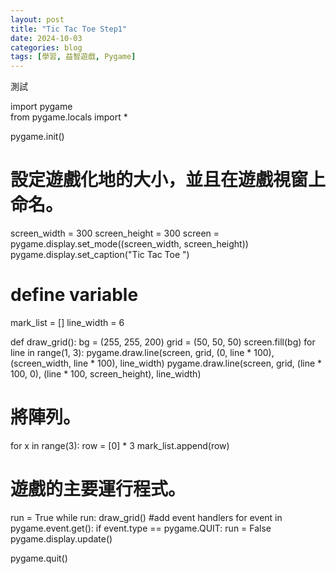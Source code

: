 ```yaml
---
layout: post
title: "Tic Tac Toe Step1"
date: 2024-10-03
categories: blog
tags: [學習, 益智遊戲, Pygame]
---
```

測試


import pygame  
from pygame.locals import *  

pygame.init()

# 設定遊戲化地的大小，並且在遊戲視窗上命名。
screen_width = 300
screen_height = 300
screen = pygame.display.set_mode((screen_width, screen_height))
pygame.display.set_caption("Tic Tac Toe ")

# define variable
mark_list = []
line_width = 6
 
def draw_grid():
    bg = (255, 255, 200)
    grid = (50, 50, 50)
    screen.fill(bg)
    for line in range(1, 3):
        pygame.draw.line(screen, grid, (0, line * 100), (screen_width, line * 100), line_width)
        pygame.draw.line(screen, grid, (line * 100, 0), (line * 100, screen_height), line_width)

# 將陣列。
for x in range(3):
    row = [0] * 3
    mark_list.append(row)

# 遊戲的主要運行程式。
run = True
while run:
    draw_grid()
    #add event handlers
    for event in pygame.event.get():
        if event.type == pygame.QUIT:
            run = False
    pygame.display.update()

pygame.quit()
